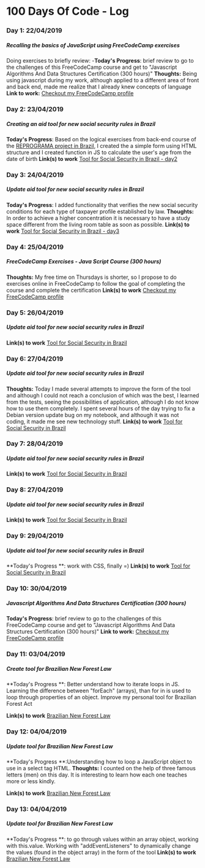 # 100 Days Of Code - Log

### Day 1: 22/04/2019
##### Recalling the basics of JavaScript using FreeCodeCamp exercises
Doing exercises to briefly review:
-**Today's Progress**: brief review to go to the challenges of this FreeCodeCamp course and get to "Javascript Algorithms And Data Structures Certification (300 hours)"
**Thoughts:** Being using javascript during my work, although applied to a different area of front and back end, made me realize that I already knew concepts of language
**Link to work:** [Checkout my FreeCodeCamp profile](https://www.freecodecamp.org/lilianguimaraes)

### Day 2: 23/04/2019
##### Creating an aid tool for new social security rules in Brazil
**Today's Progress**: Based on the logical exercises from back-end course of the [REPROGRAMA project in Brazil](https://github.com/reprograma/On1-Logica/tree/master/exercicios-aula), I created the a simple form using HTML structure  and I created function in JS to calculate the user's age from the date of birth
**Link(s) to work** [Tool for Social Security in Brazil - day2](https://github.com/LiliGuimaraes/100-days-of-code/blob/master/SocialSecurityToll/day2.html)

### Day 3: 24/04/2019
##### Update aid tool for new social security rules in Brazil
**Today's Progress**: I added functionality that verifies the new social security conditions for each type of taxpayer profile established by law.
**Thoughts:** In order to achieve a higher concentration it is necessary to have a study space different from the living room table as soon as possible. 
**Link(s) to work** [Tool for Social Security in Brazil - day3](https://github.com/LiliGuimaraes/100-days-of-code/blob/master/SocialSecurityToll/day3.html)

### Day 4: 25/04/2019
##### FreeCodeCamp Exercises - Java Script Course (300 hours)
**Thoughts:** My free time on Thursdays is shorter, so I propose to do exercises online in FreeCodeCamp to follow the goal of completing the course and complete the certification
**Link(s) to work** [Checkout my FreeCodeCamp profile](https://www.freecodecamp.org/lilianguimaraes)

### Day 5: 26/04/2019
##### Update aid tool for new social security rules in Brazil
 **Link(s) to work** [Tool for Social Security in Brazil](https://github.com/LiliGuimaraes/100-days-of-code/blob/master/SocialSecurityToll)

### Day 6: 27/04/2019
##### Update aid tool for new social security rules in Brazil
 **Thoughts:** Today I made several attempts to improve the form of the tool and although I could not reach a conclusion of which was the best, I learned from the tests, seeing the possibilities of application, although I do not know how to use them completely. I spent several hours of the day trying to fix a Debian version update bug on my notebook, and although it was not coding, it made me see new technology stuff.
**Link(s) to work** [Tool for Social Security in Brazil](https://github.com/LiliGuimaraes/100-days-of-code/blob/master/SocialSecurityToll/day5.html)

### Day 7: 28/04/2019
##### Update aid tool for new social security rules in Brazil
**Link(s) to work** [Tool for Social Security in Brazil](https://github.com/LiliGuimaraes/100-days-of-code/blob/master/SocialSecurityToll/day6.html)

### Day 8: 27/04/2019
##### Update aid tool for new social security rules in Brazil
**Link(s) to work** [Tool for Social Security in Brazil](https://github.com/LiliGuimaraes/100-days-of-code/blob/master/SocialSecurityToll/day5.html)

### Day 9: 29/04/2019
##### Update aid tool for new social security rules in Brazil
**Today's Progress **:  work with CSS, finally =)
**Link(s) to work** [Tool for Social Security in Brazil](
https://github.com/LiliGuimaraes/100-days-of-code/blob/master/SocialSecurityToll/style.css)

### Day 10: 30/04/2019
##### Javascript Algorithms And Data Structures Certification (300 hours)
**Today's Progress**: brief review to go to the challenges of this FreeCodeCamp course and get to "Javascript Algorithms And Data Structures Certification (300 hours)"
**Link to work:** [Checkout my FreeCodeCamp profile](https://www.freecodecamp.org/lilianguimaraes)

### Day 11: 03/04/2019
##### Create tool for Brazilian New Forest Law
**Today's Progress **: Better understand how to iterate loops in JS. Learning the difference between "forEach" (arrays), than for in is used to loop through properties of an object. Improve my personal tool for Brazilian Forest Act

**Link(s) to work** [Brazilian New Forest Law](
https://github.com/LiliGuimaraes/BrazilianNewForestAct)

### Day 12: 04/04/2019
##### Update tool for Brazilian New Forest Law
**Today's Progress **:Understanding how to loop a JavaScript object to use in a select tag HTML.
**Thoughts:** I counted on the help of three famous letters (men) on this day. It is interesting to learn how each one teaches more or less kindly.

**Link(s) to work** [Brazilian New Forest Law](
https://github.com/LiliGuimaraes/BrazilianNewForestAct)

### Day 13: 04/04/2019
##### Update tool for Brazilian New Forest Law
**Today's Progress **: to go through values within an array object, working with this.value. Working with "addEventListeners" to dynamically change the values (found in the object array) in the form of the tool
**Link(s) to work** [Brazilian New Forest Law](
https://github.com/LiliGuimaraes/BrazilianNewForestAct)

